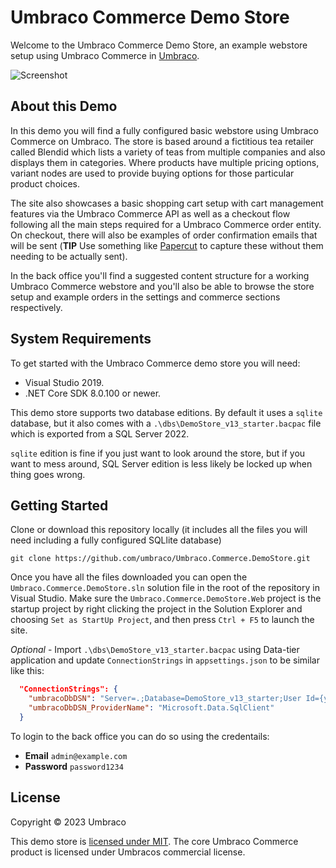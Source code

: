 # Umbraco Commerce Demo Store

Welcome to the Umbraco Commerce Demo Store, an example webstore setup using Umbraco Commerce in [Umbraco](https://umbraco.com).

![Screenshot](assets/screenshot.png)

## About this Demo

In this demo you will find a fully configured basic webstore using Umbraco Commerce on Umbraco. The store is based around a fictitious tea retailer called Blendid which lists a variety of teas from multiple companies and also displays them in categories. Where products have multiple pricing options, variant nodes are used to provide buying options for those particular product choices.

The site also showcases a basic shopping cart setup with cart management features via the Umbraco Commerce API as well as a checkout flow following all the main steps required for a Umbraco Commerce order entity. On checkout, there will also be examples of order confirmation emails that will be sent (**TIP** Use something like [Papercut](https://github.com/ChangemakerStudios/Papercut) to capture these without them needing to be actually sent).

In the back office you'll find a suggested content structure for a working Umbraco Commerce webstore and you'll also be able to browse the store setup and example orders in the settings and commerce sections respectively.

## System Requirements

To get started with the Umbraco Commerce demo store you will need:

* Visual Studio 2019.
* .NET Core SDK 8.0.100 or newer.

This demo store supports two database editions. By default it uses a `sqlite` database, but it also comes with a `.\dbs\DemoStore_v13_starter.bacpac` file which is exported from a SQL Server 2022.

`sqlite` edition is fine if you just want to look around the store, but if you want to mess around, SQL Server edition is less likely be locked up when thing goes wrong.

## Getting Started

Clone or download this repository locally (it includes all the files you will need including a fully configured SQLlite database)

````
git clone https://github.com/umbraco/Umbraco.Commerce.DemoStore.git
````

Once you have all the files downloaded you can open the `Umbraco.Commerce.DemoStore.sln` solution file in the root of the repository in Visual Studio. Make sure the `Umbraco.Commerce.DemoStore.Web` project is the startup project by right clicking the project in the Solution Explorer and choosing `Set as StartUp Project`, and then press `Ctrl + F5` to launch the site.

*Optional* - Import `.\dbs\DemoStore_v13_starter.bacpac` using Data-tier application and update `ConnectionStrings` in `appsettings.json` to be similar like this:
```json
  "ConnectionStrings": {
    "umbracoDbDSN": "Server=.;Database=DemoStore_v13_starter;User Id={your_db_username};Password={your_db_password};TrustServerCertificate=true;",
    "umbracoDbDSN_ProviderName": "Microsoft.Data.SqlClient"
  }
```

To login to the back office you can do so using the credentails:

* **Email** `admin@example.com`
* **Password** `password1234`


## License

Copyright © 2023 Umbraco

This demo store is [licensed under MIT](LICENSE.md). The core Umbraco Commerce product is licensed under Umbracos commercial license.

